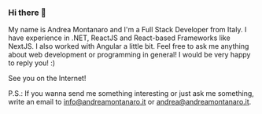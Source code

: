 ### Hi there 👋
My name is Andrea Montanaro and I'm a Full Stack Developer from Italy.
I have experience in .NET, ReactJS and React-based Frameworks like NextJS.
I also worked with Angular a little bit.
Feel free to ask me anything about web development or programming in general! I would be very happy to reply you! :)

See you on the Internet!

P.S.: If you wanna send me something interesting or just ask me something, write an email to info@andreamontanaro.it or andrea@andreamontanaro.it.
